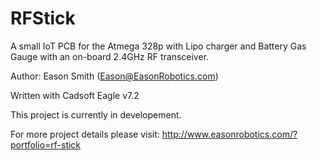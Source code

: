 # RFStick
A small IoT PCB for the Atmega 328p with Lipo charger and Battery Gas Gauge with an on-board 2.4GHz RF transceiver.

Author: Eason Smith (Eason@EasonRobotics.com)

Written with Cadsoft Eagle v7.2

This project is currently in developement. 

For more project details please visit: http://www.easonrobotics.com/?portfolio=rf-stick

